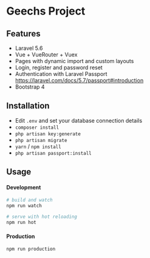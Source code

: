 # Geechs Project

## Features

- Laravel 5.6 
- Vue + VueRouter + Vuex
- Pages with dynamic import and custom layouts
- Login, register and password reset
- Authentication with Laravel Passport https://laravel.com/docs/5.7/passport#introduction
- Bootstrap 4

## Installation

- Edit `.env` and set your database connection details
- `composer install`
- `php artisan key:generate`
- `php artisan migrate`
- `yarn` / `npm install`
- `php artisan passport:install`

## Usage

#### Development

```bash
# build and watch
npm run watch

# serve with hot reloading
npm run hot
```

#### Production

```bash
npm run production
```
